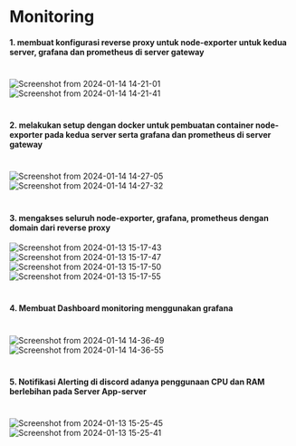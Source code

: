 # Monitoring

#### 1. membuat konfigurasi reverse proxy untuk node-exporter untuk kedua server, grafana dan prometheus di server gateway  
#
![Screenshot from 2024-01-14 14-21-01](https://github.com/Muna-020/DEVOPS-BATCH-19/assets/74352384/6345226d-123e-4aa0-bf70-0003e37002e3)
![Screenshot from 2024-01-14 14-21-41](https://github.com/Muna-020/DEVOPS-BATCH-19/assets/74352384/fab25ece-e459-41d6-8bac-cac89c67f68f)
#
#### 2. melakukan setup dengan docker untuk pembuatan container node-exporter pada kedua server serta grafana dan prometheus di server gateway
#
![Screenshot from 2024-01-14 14-27-05](https://github.com/Muna-020/DEVOPS-BATCH-19/assets/74352384/30e30892-e8f3-4467-9ad4-9f7a4ca52a70)
![Screenshot from 2024-01-14 14-27-32](https://github.com/Muna-020/DEVOPS-BATCH-19/assets/74352384/b5e6aa7c-ba46-4aa4-825d-e173df73b8e2)
#
#### 3. mengakses seluruh node-exporter, grafana, prometheus dengan domain dari reverse proxy
![Screenshot from 2024-01-13 15-17-43](https://github.com/Muna-020/DEVOPS-BATCH-19/assets/74352384/4b0b12bf-6794-4a49-93f6-d22370744d99)
![Screenshot from 2024-01-13 15-17-47](https://github.com/Muna-020/DEVOPS-BATCH-19/assets/74352384/499ea75a-9b5b-47ed-a222-8b659843b5dc)
![Screenshot from 2024-01-13 15-17-50](https://github.com/Muna-020/DEVOPS-BATCH-19/assets/74352384/aecead38-722b-4947-a541-00b7e5933fe7)
![Screenshot from 2024-01-13 15-17-55](https://github.com/Muna-020/DEVOPS-BATCH-19/assets/74352384/35ea798d-5941-47e8-8cd1-b2a51216af69)
#
#### 4. Membuat Dashboard monitoring menggunakan grafana
#
![Screenshot from 2024-01-14 14-36-49](https://github.com/Muna-020/DEVOPS-BATCH-19/assets/74352384/5a156ec7-543d-416a-b49e-70f635af8db5)
![Screenshot from 2024-01-14 14-36-55](https://github.com/Muna-020/DEVOPS-BATCH-19/assets/74352384/6d9a9a5f-f0e5-4d08-b539-e28c7c4f7bf9)
#

#### 5. Notifikasi Alerting di discord adanya penggunaan CPU dan RAM berlebihan pada Server App-server  
#
![Screenshot from 2024-01-13 15-25-45](https://github.com/Muna-020/DEVOPS-BATCH-19/assets/74352384/919519d3-f293-4854-9792-b0d2c6528010)
![Screenshot from 2024-01-13 15-25-41](https://github.com/Muna-020/DEVOPS-BATCH-19/assets/74352384/cd34ee8b-9acc-4b8d-88e2-62efb1e1cc2c)

